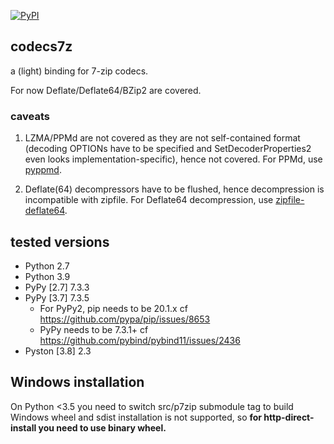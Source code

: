 [![PyPI](https://img.shields.io/pypi/v/codecs7z)](https://pypi.org/project/codecs7z/)

## codecs7z

a (light) binding for 7-zip codecs.

For now Deflate/Deflate64/BZip2 are covered.

### caveats

1. LZMA/PPMd are not covered as they are not self-contained format (decoding OPTIONs have to be specified and SetDecoderProperties2 even looks implementation-specific), hence not covered. For PPMd, use [pyppmd](https://pypi.org/project/pyppmd).

2. Deflate(64) decompressors have to be flushed, hence decompression is incompatible with zipfile. For Deflate64 decompression, use [zipfile-deflate64](https://pypi.org/project/zipfile-deflate64/).

## tested versions

- Python 2.7
- Python 3.9
- PyPy [2.7] 7.3.3
- PyPy [3.7] 7.3.5
    - For PyPy2, pip needs to be 20.1.x cf https://github.com/pypa/pip/issues/8653
    - PyPy needs to be 7.3.1+ cf https://github.com/pybind/pybind11/issues/2436
- Pyston [3.8] 2.3

## Windows installation

On Python <3.5 you need to switch src/p7zip submodule tag to build Windows wheel and sdist installation is not supported, so **for http-direct-install you need to use binary wheel.**
